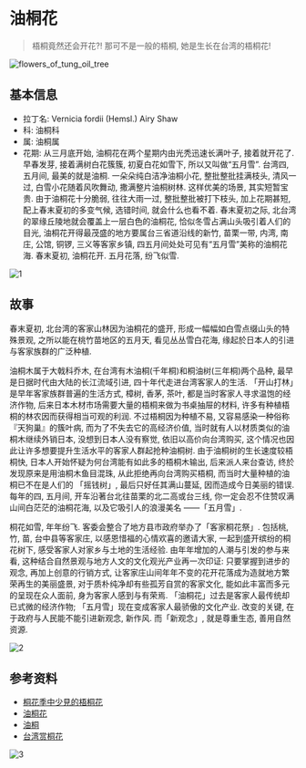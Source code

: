# 油桐花

> 梧桐竟然还会开花?! 那可不是一般的梧桐, 她是生长在台湾的梧桐花!


![flowers_of_tung_oil_tree](https://cloud.githubusercontent.com/assets/36899/4840500/5087e19a-6010-11e4-95b8-c10beb034d67.jpg)


## 基本信息

- 拉丁名: Vernicia fordii (Hemsl.) Airy Shaw
- 科: 油桐科
- 属: 油桐属
- 花期: 从三月底开始, 油桐花在两个星期内由光秃迅速长满叶子, 接着就开花了. 早春发芽, 接着满树白花簇簇, 初夏白花如雪下, 所以又叫做“五月雪”. 台湾四, 五月间, 最美的就是油桐. 一朵朵纯白洁净油桐小花, 整批整批挂满枝头, 清风一过, 白雪小花随着风吹舞动, 撒满整片油桐树林. 这样优美的场景, 其实短暂宝贵. 由于油桐花十分脆弱, 往往大雨一过, 整批整批被打下枝头, 加上花期甚短, 配上春末夏初的多变气候, 选错时间, 就会什么也看不着. 春末夏初之际, 北台湾的翠缘丘陵地就会覆盖上一层白色的油桐花, 恰似冬雪占满山头吸引着人们的目光, 油桐花开得最茂盛的地方要属台三省道沿线的新竹, 苗栗一带, 内湾, 南庄, 公馆, 铜锣, 三义等客家乡镇, 四五月间处处可见有“五月雪”美称的油桐花海. 春末夏初, 油桐花开. 五月花落, 纷飞似雪. 

![1](https://cloud.githubusercontent.com/assets/36899/4840468/157fba78-6010-11e4-9d9b-8135d0ec98ca.jpg)

## 故事

春末夏初, 北台湾的客家山林因为油桐花的盛开, 形成一幅幅如白雪点缀山头的特殊景观, 之所以能在桃竹苗地区的五月天, 看见丛丛雪白花海, 缘起於日本人的引进与客家族群的广泛种植. 

油桐木属于大戟科乔木, 在台湾有木油桐(千年桐)和桐油树(三年桐)两个品种, 最早是日据时代由大陆的长江流域引进, 四十年代走进台湾客家人的生活.  「开山打林」是早年客家族群普遍的生活方式, 樟树, 香茅, 茶叶, 都是当时客家人寻求温饱的经济作物, 后来日本木材市场需要大量的梧桐来做为书桌抽屉的材料, 许多有种植梧桐的林农因而获得相当可观的利润. 不过梧桐因为种植不易, 又容易感染一种俗称『天狗巢』的簇叶病, 而为了不失去它的高经济价值, 当时就有人以材质类似的油桐木继续外销日本, 没想到日本人没有察觉, 依旧以高价向台湾购买, 这个情况也因此让许多想要提升生活水平的客家人群起抢种油桐树. 
由于油桐树的生长速度较梧桐快, 日本人开始怀疑为何台湾能有如此多的梧桐木输出, 后来派人来台查访, 终於发现原来是用油桐木鱼目混珠, 从此拒绝再向台湾购买梧桐, 而当时大量种植的油桐已不在是人们的 「摇钱树」, 最后只好任其满山蔓延, 因而造成今日美丽的错误. 
每年的四, 五月间, 开车沿著台北往苗栗的北二高或台三线, 你一定会忍不住赞叹满山间白茫茫的油桐花海, 以及它吸引人的浪漫美名 ——「五月雪」. 

桐花如雪, 年年纷飞. 客委会整合了地方县市政府举办了「客家桐花祭」. 包括桃, 竹, 苗, 台中县等客家庄, 以感恩惜福的心情欢喜的邀请大家, 一起到盛开缤纷的桐花树下, 感受客家人对家乡与土地的生活经验. 由年年增加的人潮与引发的参与来看, 这种结合自然景观与地方人文的文化观光产业再一次印证: 只要掌握到进步的观念, 再加上创意的行销方式, 让客家庄山间年年不变的花开花落成为造就地方繁荣再生的美丽盛景, 对于质朴纯净却有些孤芳自赏的客家文化, 能如此丰富而多元的呈现在众人面前, 身为客家人感到与有荣焉. 
「油桐花」过去是客家人最传统却已式微的经济作物; 「五月雪」现在变成客家人最骄傲的文化产业. 改变的关键, 在于政府与人民能不能引进新观念, 新作风. 而「新观念」, 就是尊重生态, 善用自然资源. 

![2](https://cloud.githubusercontent.com/assets/36899/4840497/4b6313b0-6010-11e4-8376-822bde985925.jpg)

## 参考资料

- [桐花季中少見的梧桐花](http://tung.tw.tranews.com/Show/Style4/Column/c2_Column.asp?SItemId=0131030&ProgramNo=TW10021000001&SubjectNo=3611)
- [油桐花](http://baike.baidu.com/view/407544.htm)
- [油桐](http://zh.wikipedia.org/wiki/%E6%B2%B9%E6%A1%90)
- [台湾赏桐花](http://hakka.mmhot.tw/)


![3](https://cloud.githubusercontent.com/assets/36899/4840486/350ee332-6010-11e4-8438-7731c77b396e.jpg)
